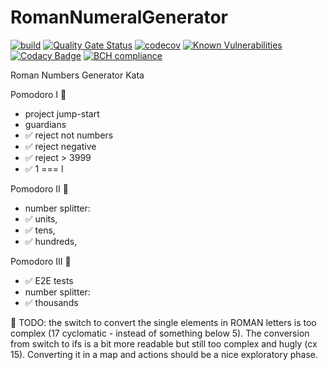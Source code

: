 # RomanNumeralGenerator
[![build](https://github.com/undeadgrishnackh/RomanNumeralGenerator/workflows/CI%20Build%20gate./badge.svg)](https://github.com/undeadgrishnackh/RomanNumeralGenerator/actions?query=workflow%3A%22CI+Build+gate.%22)
[![Quality Gate Status](https://sonarcloud.io/api/project_badges/measure?project=undeadgrishnackh_RomanNumeralGenerator&metric=alert_status)](https://sonarcloud.io/dashboard?id=undeadgrishnackh_RomanNumeralGenerator)
[![codecov](https://codecov.io/gh/undeadgrishnackh/RomanNumeralGenerator/branch/main/graph/badge.svg?token=Y9aMDfGNzo)](https://codecov.io/gh/undeadgrishnackh/RomanNumeralGenerator)
[![Known Vulnerabilities](https://snyk.io/test/github/undeadgrishnackh/RomanNumeralGenerator/badge.svg)](https://snyk.io/test/github/undeadgrishnackh/RomanNumeralGenerator/)
[![Codacy Badge](https://api.codacy.com/project/badge/Grade/c8e046ebad254148950f6fea8f671594)](https://app.codacy.com/gh/undeadgrishnackh/RomanNumeralGenerator/dashboard)
[![BCH compliance](https://bettercodehub.com/edge/badge/undeadgrishnackh/RomanNumeralGenerator?branch=master)](https://bettercodehub.com/)

Roman Numbers Generator Kata

Pomodoro I 🍅
- project jump-start
- guardians
 - ✅ reject not numbers
 - ✅ reject negative
 - ✅ reject > 3999
- ✅ 1 === I

Pomodoro II 🍅
- number splitter: 
 - ✅ units, 
 - ✅ tens, 
 - ✅ hundreds, 

Pomodoro III 🍅
- ✅ E2E tests
- number splitter: 
 - ✅ thousands

🤔 TODO: 
the switch to convert the single elements in ROMAN letters is too complex (17 cyclomatic - instead of something below 5). The conversion from switch to ifs is a bit more readable but still too complex and hugly (cx 15). Converting it in a map and actions should be a nice exploratory phase.
